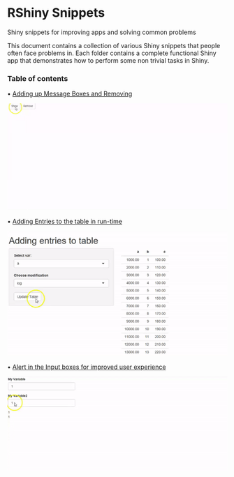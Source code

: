 # RShiny Snippets
Shiny snippets for improving apps and solving common problems

This document contains a collection of various Shiny snippets that people often face problems in. Each folder contains a complete functional Shiny app that demonstrates how to perform some non trivial tasks in Shiny.

### Table of contents ###

•	[Adding up Message Boxes and Removing](https://github.com/surajsharan/RShiny/blob/master/adding%20up%20error%20messages%20notifications.R)

  ![](adding_up_notifications.gif) 

•	[Adding Entries to the table in run-time](https://github.com/surajsharan/RShiny/blob/master/adding_colnames_inruntime.R)
 
  ![](Add_columns.gif)
  
•	[Alert in the Input boxes for improved user experience](https://github.com/surajsharan/RShiny/blob/master/alerts.R)

  ![](Alert.gif)

